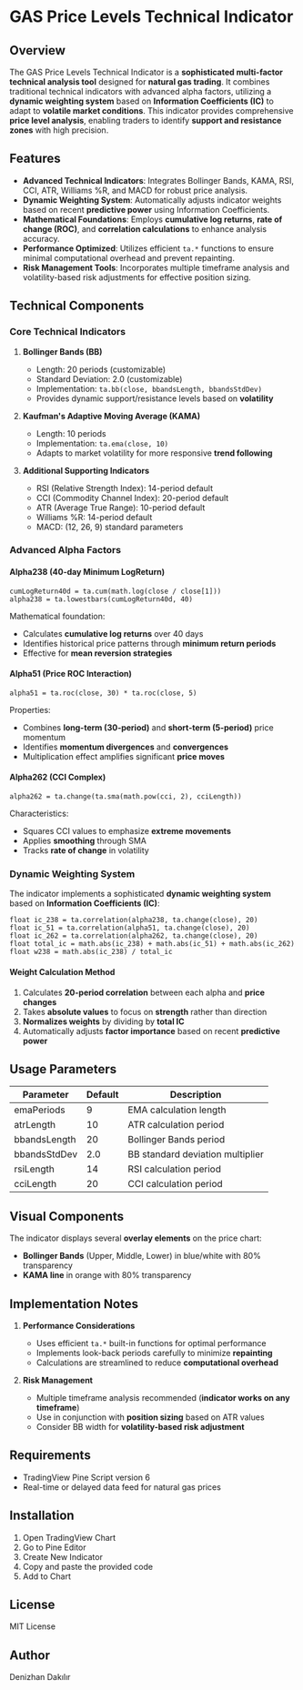 # GAS Price Levels Technical Indicator

## Overview
The GAS Price Levels Technical Indicator is a **sophisticated multi-factor technical analysis tool** designed for **natural gas trading**. It combines traditional technical indicators with advanced alpha factors, utilizing a **dynamic weighting system** based on **Information Coefficients (IC)** to adapt to **volatile market conditions**. This indicator provides comprehensive **price level analysis**, enabling traders to identify **support and resistance zones** with high precision.

## Features

- **Advanced Technical Indicators**: Integrates Bollinger Bands, KAMA, RSI, CCI, ATR, Williams %R, and MACD for robust price analysis.
- **Dynamic Weighting System**: Automatically adjusts indicator weights based on recent **predictive power** using Information Coefficients.
- **Mathematical Foundations**: Employs **cumulative log returns**, **rate of change (ROC)**, and **correlation calculations** to enhance analysis accuracy.
- **Performance Optimized**: Utilizes efficient `ta.*` functions to ensure minimal computational overhead and prevent repainting.
- **Risk Management Tools**: Incorporates multiple timeframe analysis and volatility-based risk adjustments for effective position sizing.

## Technical Components

### Core Technical Indicators
1. **Bollinger Bands (BB)**
   - Length: 20 periods (customizable)
   - Standard Deviation: 2.0 (customizable)
   - Implementation: `ta.bb(close, bbandsLength, bbandsStdDev)`
   - Provides dynamic support/resistance levels based on **volatility**

2. **Kaufman's Adaptive Moving Average (KAMA)**
   - Length: 10 periods
   - Implementation: `ta.ema(close, 10)`
   - Adapts to market volatility for more responsive **trend following**

3. **Additional Supporting Indicators**
   - RSI (Relative Strength Index): 14-period default
   - CCI (Commodity Channel Index): 20-period default
   - ATR (Average True Range): 10-period default
   - Williams %R: 14-period default
   - MACD: (12, 26, 9) standard parameters

### Advanced Alpha Factors

#### Alpha238 (40-day Minimum LogReturn)
```pine
cumLogReturn40d = ta.cum(math.log(close / close[1]))
alpha238 = ta.lowestbars(cumLogReturn40d, 40)
```
Mathematical foundation:
- Calculates **cumulative log returns** over 40 days
- Identifies historical price patterns through **minimum return periods**
- Effective for **mean reversion strategies**

#### Alpha51 (Price ROC Interaction)
```pine
alpha51 = ta.roc(close, 30) * ta.roc(close, 5)
```
Properties:
- Combines **long-term (30-period)** and **short-term (5-period)** price momentum
- Identifies **momentum divergences** and **convergences**
- Multiplication effect amplifies significant **price moves**

#### Alpha262 (CCI Complex)
```pine
alpha262 = ta.change(ta.sma(math.pow(cci, 2), cciLength))
```
Characteristics:
- Squares CCI values to emphasize **extreme movements**
- Applies **smoothing** through SMA
- Tracks **rate of change** in volatility

### Dynamic Weighting System

The indicator implements a sophisticated **dynamic weighting system** based on **Information Coefficients (IC)**:

```pine
float ic_238 = ta.correlation(alpha238, ta.change(close), 20)
float ic_51 = ta.correlation(alpha51, ta.change(close), 20)
float ic_262 = ta.correlation(alpha262, ta.change(close), 20)
float total_ic = math.abs(ic_238) + math.abs(ic_51) + math.abs(ic_262)
float w238 = math.abs(ic_238) / total_ic
```

#### Weight Calculation Method
1. Calculates **20-period correlation** between each alpha and **price changes**
2. Takes **absolute values** to focus on **strength** rather than direction
3. **Normalizes weights** by dividing by **total IC**
4. Automatically adjusts **factor importance** based on recent **predictive power**

## Usage Parameters

| Parameter     | Default | Description                          |
|---------------|---------|--------------------------------------|
| emaPeriods    | 9       | EMA calculation length               |
| atrLength     | 10      | ATR calculation period               |
| bbandsLength  | 20      | Bollinger Bands period               |
| bbandsStdDev  | 2.0     | BB standard deviation multiplier     |
| rsiLength     | 14      | RSI calculation period               |
| cciLength     | 20      | CCI calculation period               |

## Visual Components

The indicator displays several **overlay elements** on the price chart:
- **Bollinger Bands** (Upper, Middle, Lower) in blue/white with 80% transparency
- **KAMA line** in orange with 80% transparency

## Implementation Notes

1. **Performance Considerations**
   - Uses efficient `ta.*` built-in functions for optimal performance
   - Implements look-back periods carefully to minimize **repainting**
   - Calculations are streamlined to reduce **computational overhead**

2. **Risk Management**
   - Multiple timeframe analysis recommended (**indicator works on any timeframe**)
   - Use in conjunction with **position sizing** based on ATR values
   - Consider BB width for **volatility-based risk adjustment**

## Requirements
- TradingView Pine Script version 6
- Real-time or delayed data feed for natural gas prices

## Installation
1. Open TradingView Chart
2. Go to Pine Editor
3. Create New Indicator
4. Copy and paste the provided code
5. Add to Chart

## License
MIT License

## Author
Denizhan Dakılır
